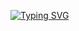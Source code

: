 [![Typing SVG](https://readme-typing-svg.herokuapp.com?color=%2336BCF7&lines=Hack+you+ass)](https://git.io/typing-svg)

<!---
apofeoziy/apofeoziy is a ✨ special ✨ repository because its `README.md` (this file) appears on your GitHub profile.
You can click the Preview link to take a look at your changes.
--->
